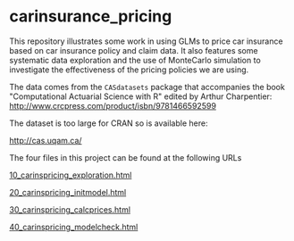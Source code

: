 # carinsurance_pricing

This repository illustrates some work in using GLMs to price car
insurance based on car insurance policy and claim data. It also
features some systematic data exploration and the use of MonteCarlo
simulation to investigate the effectiveness of the pricing policies we
are using.

The data comes from the `CASdatasets` package that accompanies the
book "Computational Actuarial Science with R" edited by Arthur
Charpentier: http://www.crcpress.com/product/isbn/9781466592599

The dataset is too large for CRAN so is available here:

http://cas.uqam.ca/


The four files in this project can be found at the following URLs

[10_carinspricing_exploration.html](10_carinspricing_exploration.html)

[20_carinspricing_initmodel.html](20_carinspricing_initmodel.html)

[30_carinspricing_calcprices.html](30_carinspricing_calcprices.html)

[40_carinspricing_modelcheck.html](40_carinspricing_modelcheck.html)
